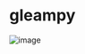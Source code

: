 # gleampy
![image](https://github.com/user-attachments/assets/a73dfdcd-3505-4c51-ac5d-ba63c2b409c9)
